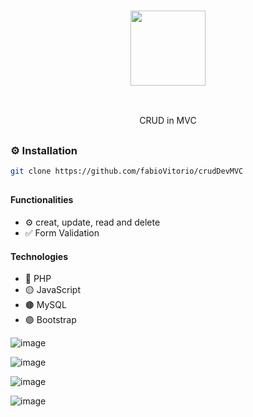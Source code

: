 ### <p align='center'> <img src="https://upload.wikimedia.org/wikipedia/commons/thumb/2/27/PHP-logo.svg/2560px-PHP-logo.svg.png" width="120"/> </p>
<br>
<p align='center'> CRUD in MVC <br></p>

##

### ⚙️ Installation
```bash
git clone https://github.com/fabioVitorio/crudDevMVC
```
##
#### Functionalities
- ⚙️ creat, update, read and delete <br>
- ✅ Form Validation <br>
 #### Technologies
- 🔵 PHP <br>
- 🟡 JavaScript <br>
- 🟤 MySQL <br>
- 🟣 Bootstrap <br>

![image](https://github.com/fabioVitorio/crudDevMVC/assets/109548564/6850bde5-0396-46c7-bbc1-7e2fd82592f6)

![image](https://github.com/fabioVitorio/crudDevMVC/assets/109548564/4b507e85-6db7-4400-be1b-b87ea765663e)

![image](https://github.com/fabioVitorio/crudDevMVC/assets/109548564/3c2a6877-e5d9-4a01-b493-8017c86b9636)

![image](https://github.com/fabioVitorio/crudDevMVC/assets/109548564/2b678be4-3cc8-48fb-b497-7bd02a01ab54)




